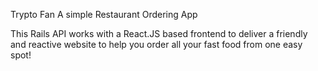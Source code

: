 Trypto Fan
A simple Restaurant Ordering App

This Rails API works with a React.JS based frontend to deliver a friendly and reactive website to help you order all your fast food from one easy spot!
